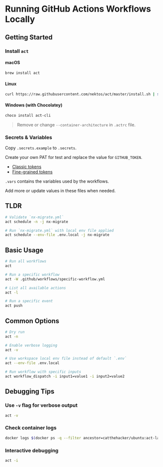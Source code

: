 # Running GitHub Actions Workflows Locally

## Getting Started

### Install `act`

#### macOS

```sh
brew install act
```

#### Linux

```sh
curl https://raw.githubusercontent.com/nektos/act/master/install.sh | sudo bash
```

#### Windows (with Chocolatey)

```powershell
choco install act-cli
```

> Remove or change `--container-architecture` in `.actrc` file.

### Secrets & Variables

Copy `.secrets.example` to `.secrets`.

Create your own PAT for test and replace the value for `GITHUB_TOKEN`.

- [Classic tokens](https://github.com/settings/tokens)
- [Fine-grained tokens](https://github.com/settings/tokens?type=beta)

`.vars` contains the variables used by the workflows.

Add more or update values in these files when needed.

## TLDR

```sh
# Validate `nx-migrate.yml`
act schedule -n -j nx-migrate

# Run `nx-migrate.yml` with local env file applied
act schedule --env-file .env.local -j nx-migrate
```

## Basic Usage

```sh
# Run all workflows
act

# Run a specific workflow
act -W .github/workflows/specific-workflow.yml

# List all available actions
act -l

# Run a specific event
act push
```

## Common Options

```sh
# Dry run
act -n

# Enable verbose logging
act -v

# Use workspace local env file instead of default `.env`
act --env-file .env.local

# Run workflow with specific inputs
act workflow_dispatch -i input1=value1 -i input2=value2
```

## Debugging Tips

### Use `-v` flag for verbose output

```sh
act -v
```

### Check container logs

```sh
docker logs $(docker ps -q --filter ancestor=catthehacker/ubuntu:act-latest)
```

### Interactive debugging

```sh
act -i
```
